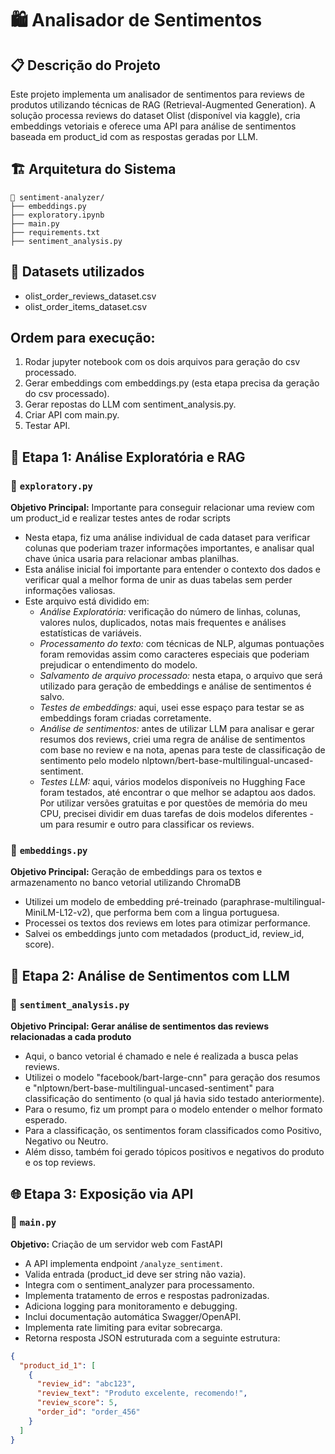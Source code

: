 # 🛍️ Analisador de Sentimentos 

## 📋 Descrição do Projeto

Este projeto implementa um analisador de sentimentos para reviews de produtos utilizando técnicas de RAG (Retrieval-Augmented Generation). A solução processa reviews do dataset Olist (disponível via kaggle), cria embeddings vetoriais e oferece uma API para análise de sentimentos baseada em product_id com as respostas geradas por LLM.

## 🏗️ Arquitetura do Sistema

```
📁 sentiment-analyzer/
├── embeddings.py
├── exploratory.ipynb
├── main.py
├── requirements.txt
├── sentiment_analysis.py

```

## 📄 Datasets utilizados
- olist_order_reviews_dataset.csv
- olist_order_items_dataset.csv

## Ordem para execução:
1. Rodar jupyter notebook com os dois arquivos para geração do csv processado.
2. Gerar embeddings com embeddings.py (esta etapa precisa da geração do csv processado).
3. Gerar repostas do LLM com sentiment_analysis.py.
4. Criar API com main.py.
5. Testar API. 

## 🚀 Etapa 1: Análise Exploratória e RAG

### 📄 `exploratory.py`
**Objetivo Principal:** Importante para conseguir relacionar uma review com um product_id e realizar testes antes de rodar scripts
- Nesta etapa, fiz uma análise individual de cada dataset para verificar colunas que poderiam trazer informações importantes, e analisar qual chave única usaria para relacionar ambas planilhas.
- Esta análise inicial foi importante para entender o contexto dos dados e verificar qual a melhor forma de unir as duas tabelas sem perder informações valiosas.
- Este arquivo está dividido em:
  - *Análise Exploratória:* verificação do número de linhas, colunas, valores nulos, duplicados, notas mais frequentes e análises estatísticas de variáveis.
  - *Processamento do texto:* com técnicas de NLP, algumas pontuações foram removidas assim como caracteres especiais que poderiam prejudicar o entendimento do modelo.
  - *Salvamento de arquivo processado:* nesta etapa, o arquivo que será utilizado para geração de embeddings e análise de sentimentos é salvo.
  - *Testes de embeddings:* aqui, usei esse espaço para testar se as embeddings foram criadas corretamente.
  - *Análise de sentimentos:* antes de utilizar LLM para analisar e gerar resumos dos reviews, criei uma regra de análise de sentimentos com base no review e na nota, apenas para teste de classificação de sentimento pelo modelo nlptown/bert-base-multilingual-uncased-sentiment.
  - *Testes LLM:* aqui, vários modelos disponíveis no Hugghing Face foram testados, até encontrar o que melhor se adaptou aos dados. Por utilizar versões gratuitas e por questões de memória do meu CPU, precisei dividir em duas tarefas de dois modelos diferentes - um para resumir e outro para classificar os reviews.

### 📄 `embeddings.py`
**Objetivo Principal:** Geração de embeddings para os textos e armazenamento no banco vetorial utilizando ChromaDB
- Utilizei um modelo de embedding pré-treinado (paraphrase-multilingual-MiniLM-L12-v2), que performa bem com a lingua portuguesa.
- Processei os textos dos reviews em lotes para otimizar performance.
- Salvei os embeddings junto com metadados (product_id, review_id, score).

## 🧠 Etapa 2: Análise de Sentimentos com LLM

### 📄 `sentiment_analysis.py`
**Objetivo Principal: Gerar análise de sentimentos das reviews relacionadas a cada produto** 
- Aqui, o banco vetorial é chamado e nele é realizada a busca pelas reviews.
- Utilizei o modelo "facebook/bart-large-cnn" para geração dos resumos e "nlptown/bert-base-multilingual-uncased-sentiment" para classificação do sentimento (o qual já havia sido testado anteriormente).
- Para o resumo, fiz um prompt para o modelo entender o melhor formato esperado.
- Para a classificação, os sentimentos foram classificados como Positivo, Negativo ou Neutro.
- Além disso, também foi gerado tópicos positivos e negativos do produto e os top reviews.

## 🌐 Etapa 3: Exposição via API

### 📄 `main.py`
**Objetivo:** Criação de um servidor web com FastAPI
- A API implementa endpoint `/analyze_sentiment`.
- Valida entrada (product_id deve ser string não vazia).
- Integra com o sentiment_analyzer para processamento.
- Implementa tratamento de erros e respostas padronizadas.
- Adiciona logging para monitoramento e debugging.
- Inclui documentação automática Swagger/OpenAPI.
- Implementa rate limiting para evitar sobrecarga.
- Retorna resposta JSON estruturada com a seguinte estrutura:

```json
{
  "product_id_1": [
    {
      "review_id": "abc123",
      "review_text": "Produto excelente, recomendo!",
      "review_score": 5,
      "order_id": "order_456"
    }
  ]
}
```

